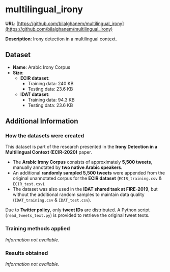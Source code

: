 # multilingual_irony
**URL**: [https://github.com/bilalghanem/multilingual_irony](https://github.com/bilalghanem/multilingual_irony)

**Description**: Irony detection in a multilingual context.

## Dataset
- **Name**: Arabic Irony Corpus
- **Size**:
  - **ECIR dataset**:
    - Training data: 240 KB
    - Testing data: 23.6 KB
  - **IDAT dataset**:
    - Training data: 94.3 KB
    - Testing data: 23.6 KB

## Additional Information

### How the datasets were created
This dataset is part of the research presented in the **Irony Detection in a Multilingual Context (ECIR-2020)** paper.  
- The **Arabic Irony Corpus** consists of approximately **5,500 tweets**, manually annotated by **two native Arabic speakers**.
- An additional **randomly sampled 5,500 tweets** were appended from the original unannotated corpus for the **ECIR dataset** (`ECIR_training.csv` & `ECIR_test.csv`).
- The dataset was also used in the **IDAT shared task at FIRE-2019**, but without the additional random samples to maintain data quality (`IDAT_training.csv` & `IDAT_test.csv`).

Due to **Twitter policy**, only **tweet IDs** are distributed. A Python script (`read_tweets_text.py`) is provided to retrieve the original tweet texts.

### Training methods applied
_Information not available._

### Results obtained
_Information not available._